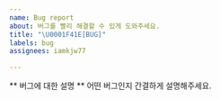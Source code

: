 ```yaml
---
name: Bug report
about: 버그를 빨리 해결할 수 있게 도와주세요.
title: "\U0001F41E[BUG]"
labels: bug
assignees: iamkjw77

---
```


** 버그에 대한 설명 **
어떤 버그인지 간결하게 설명해주세요.
